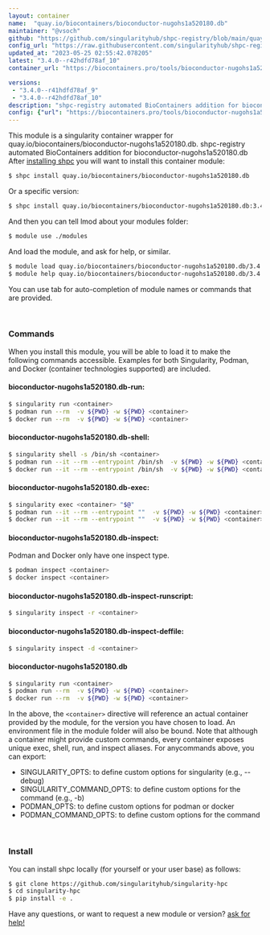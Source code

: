 ```yaml
---
layout: container
name:  "quay.io/biocontainers/bioconductor-nugohs1a520180.db"
maintainer: "@vsoch"
github: "https://github.com/singularityhub/shpc-registry/blob/main/quay.io/biocontainers/bioconductor-nugohs1a520180.db/container.yaml"
config_url: "https://raw.githubusercontent.com/singularityhub/shpc-registry/main/quay.io/biocontainers/bioconductor-nugohs1a520180.db/container.yaml"
updated_at: "2023-05-25 02:55:42.078205"
latest: "3.4.0--r42hdfd78af_10"
container_url: "https://biocontainers.pro/tools/bioconductor-nugohs1a520180.db"

versions:
 - "3.4.0--r41hdfd78af_9"
 - "3.4.0--r42hdfd78af_10"
description: "shpc-registry automated BioContainers addition for bioconductor-nugohs1a520180.db"
config: {"url": "https://biocontainers.pro/tools/bioconductor-nugohs1a520180.db", "maintainer": "@vsoch", "description": "shpc-registry automated BioContainers addition for bioconductor-nugohs1a520180.db", "latest": {"3.4.0--r42hdfd78af_10": "sha256:f7ef0423872a374aa3291b2e14e1e151814ae347f322597831dc32dc7a8ec6d5"}, "tags": {"3.4.0--r41hdfd78af_9": "sha256:07104eb05b0baede9194ac2344f30cd9044dcc4c5d25bb5faafbbe9c13503976", "3.4.0--r42hdfd78af_10": "sha256:f7ef0423872a374aa3291b2e14e1e151814ae347f322597831dc32dc7a8ec6d5"}, "docker": "quay.io/biocontainers/bioconductor-nugohs1a520180.db"}
---
```


This module is a singularity container wrapper for quay.io/biocontainers/bioconductor-nugohs1a520180.db.
shpc-registry automated BioContainers addition for bioconductor-nugohs1a520180.db
After [installing shpc](#install) you will want to install this container module:


```bash
$ shpc install quay.io/biocontainers/bioconductor-nugohs1a520180.db
```

Or a specific version:

```bash
$ shpc install quay.io/biocontainers/bioconductor-nugohs1a520180.db:3.4.0--r42hdfd78af_10
```

And then you can tell lmod about your modules folder:

```bash
$ module use ./modules
```

And load the module, and ask for help, or similar.

```bash
$ module load quay.io/biocontainers/bioconductor-nugohs1a520180.db/3.4.0--r42hdfd78af_10
$ module help quay.io/biocontainers/bioconductor-nugohs1a520180.db/3.4.0--r42hdfd78af_10
```

You can use tab for auto-completion of module names or commands that are provided.

<br>

### Commands

When you install this module, you will be able to load it to make the following commands accessible.
Examples for both Singularity, Podman, and Docker (container technologies supported) are included.

#### bioconductor-nugohs1a520180.db-run:

```bash
$ singularity run <container>
$ podman run --rm  -v ${PWD} -w ${PWD} <container>
$ docker run --rm  -v ${PWD} -w ${PWD} <container>
```

#### bioconductor-nugohs1a520180.db-shell:

```bash
$ singularity shell -s /bin/sh <container>
$ podman run --it --rm --entrypoint /bin/sh  -v ${PWD} -w ${PWD} <container>
$ docker run --it --rm --entrypoint /bin/sh  -v ${PWD} -w ${PWD} <container>
```

#### bioconductor-nugohs1a520180.db-exec:

```bash
$ singularity exec <container> "$@"
$ podman run --it --rm --entrypoint ""  -v ${PWD} -w ${PWD} <container> "$@"
$ docker run --it --rm --entrypoint ""  -v ${PWD} -w ${PWD} <container> "$@"
```

#### bioconductor-nugohs1a520180.db-inspect:

Podman and Docker only have one inspect type.

```bash
$ podman inspect <container>
$ docker inspect <container>
```

#### bioconductor-nugohs1a520180.db-inspect-runscript:

```bash
$ singularity inspect -r <container>
```

#### bioconductor-nugohs1a520180.db-inspect-deffile:

```bash
$ singularity inspect -d <container>
```



#### bioconductor-nugohs1a520180.db

```bash
$ singularity run <container>
$ podman run --rm  -v ${PWD} -w ${PWD} <container>
$ docker run --rm  -v ${PWD} -w ${PWD} <container>
```


In the above, the `<container>` directive will reference an actual container provided
by the module, for the version you have chosen to load. An environment file in the
module folder will also be bound. Note that although a container
might provide custom commands, every container exposes unique exec, shell, run, and
inspect aliases. For anycommands above, you can export:

 - SINGULARITY_OPTS: to define custom options for singularity (e.g., --debug)
 - SINGULARITY_COMMAND_OPTS: to define custom options for the command (e.g., -b)
 - PODMAN_OPTS: to define custom options for podman or docker
 - PODMAN_COMMAND_OPTS: to define custom options for the command

<br>

### Install

You can install shpc locally (for yourself or your user base) as follows:

```bash
$ git clone https://github.com/singularityhub/singularity-hpc
$ cd singularity-hpc
$ pip install -e .
```

Have any questions, or want to request a new module or version? [ask for help!](https://github.com/singularityhub/singularity-hpc/issues)